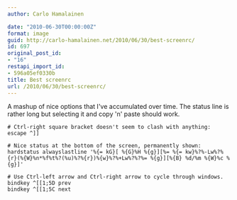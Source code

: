 ```yaml
---
author: Carlo Hamalainen

date: "2010-06-30T00:00:00Z"
format: image
guid: http://carlo-hamalainen.net/2010/06/30/best-screenrc/
id: 697
original_post_id:
- "16"
restapi_import_id:
- 596a05ef0330b
title: Best screenrc
url: /2010/06/30/best-screenrc/
---
```

A mashup of nice options that I've accumulated over time. The status line is rather long but selecting it and copy 'n' paste should work.

    # Ctrl-right square bracket doesn't seem to clash with anything:
    escape ^]]

    # Nice status at the bottom of the screen, permanently shown:
    hardstatus alwayslastline '%{= kG}[ %{G}%H %{g}][%= %{= kw}%?%-Lw%?%{r}(%{W}%n*%f%t%?(%u)%?%{r})%{w}%?%+Lw%?%?%= %{g}][%{B} %d/%m %{W}%c %{g}]'

    # Use Ctrl-left arrow and Ctrl-right arrow to cycle through windows.
    bindkey ^[[1;5D prev
    bindkey ^[[1;5C next
